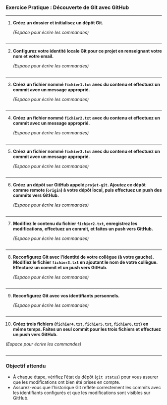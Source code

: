 ### **Exercice Pratique : Découverte de Git avec GitHub**

---

1. **Créez un dossier et initialisez un dépôt Git.**

   *(Espace pour écrire les commandes)*  
   ```
   
   ```

---

2. **Configurez votre identité locale Git pour ce projet en renseignant votre nom et votre email.**

   *(Espace pour écrire les commandes)*  
   ```
   
   ```

---

3. **Créez un fichier nommé `fichier1.txt` avec du contenu et effectuez un commit avec un message approprié.**

   *(Espace pour écrire les commandes)*  
   ```
   
   ```

---

4. **Créez un fichier nommé `fichier2.txt` avec du contenu et effectuez un commit avec un message approprié.**

   *(Espace pour écrire les commandes)*  
   ```
   
   ```

---

5. **Créez un fichier nommé `fichier3.txt` avec du contenu et effectuez un commit avec un message approprié.**

   *(Espace pour écrire les commandes)*  
   ```
   
   ```

---

6. **Créez un dépôt sur GitHub appelé `projet-git`. Ajoutez ce dépôt comme remote (`origin`) à votre dépôt local, puis effectuez un push des commits vers GitHub.**

   *(Espace pour écrire les commandes)*  
   ```
   
   ```

---

7. **Modifiez le contenu du fichier `fichier2.txt`, enregistrez les modifications, effectuez un commit, et faites un push vers GitHub.**

   *(Espace pour écrire les commandes)*  
   ```
   
   ```

---

8. **Reconfigurez Git avec l'identité de votre collègue (à votre gauche). Modifiez le fichier `fichier3.txt` en ajoutant le nom de votre collègue. Effectuez un commit et un push vers GitHub.**

   *(Espace pour écrire les commandes)*  
   ```
   
   ```

---

9. **Reconfigurez Git avec vos identifiants personnels.**

   *(Espace pour écrire les commandes)*  
   ```
   
   ```

---

10. **Créez trois fichiers (`fichier4.txt`, `fichier5.txt`, `fichier6.txt`) en même temps. Faites un seul commit pour les trois fichiers et effectuez un push vers GitHub.**

   *(Espace pour écrire les commandes)*  
   ```
   
   ```

---

### **Objectif attendu**
- À chaque étape, vérifiez l’état du dépôt (`git status`) pour vous assurer que les modifications ont bien été prises en compte.
- Assurez-vous que l’historique Git reflète correctement les commits avec les identifiants configurés et que les modifications sont visibles sur GitHub.
